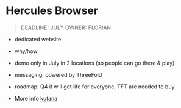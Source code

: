 # Hercules Browser

> DEADLINE: JULY
> OWNER: FLORIAN

- dedicated website 
- why/how
- demo only in July in 2 locations (so people can go there & play)
- messaging: powered by ThreeFold
- roadmap: Q4 it will get life for everyone, TFT are needed to buy

- More info [kutana](twin:kutana)